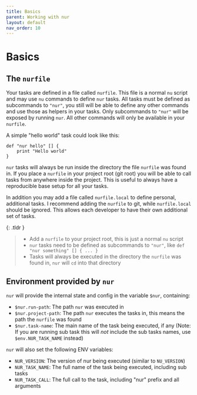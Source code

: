 ```yaml
---
title: Basics
parent: Working with nur
layout: default
nav_order: 10
---
```


# Basics

## The `nurfile`

Your tasks are defined in a file called `nurfile`. This file is a normal `nu` script and may
use `nu` commands to define `nur` tasks. All tasks must be defined as subcommands to `"nur"`, you
still will be able to define any other commands and use those as helpers in your tasks. Only
subcommands to `"nur"` will be exposed by running `nur`. All other commands will only be available
in your `nurfile`.

A simple "hello world" task could look like this:

```shell
def "nur hello" [] {
    print "Hello world"
}
```

`nur` tasks will always be run inside the directory the file `nurfile` was found in. If you
place a `nurfile` in your project root (git root) you will be able to call tasks from anywhere
inside the project. This is useful to always have a reproducible base setup for all your tasks.

In addition you may add a file called `nurfile.local` to define personal, additional tasks. I
recommend adding the `nurfile` to git, while `nurfile.local` should be ignored. This allows
each developer to have their own additional set of tasks.

{: .tldr }
> * Add a `nurfile` to your project root, this is just a normal `nu` script
> * `nur` tasks need to be defined as subcommands to `"nur"`, like `def "nur something" [] { ... }`
> * Tasks will always be executed in the directory the `nurfile` was found in, `nur` will `cd` into that directory

## Environment provided by `nur`

`nur` will provide the internal state and config in the variable `$nur`, containing:

* `$nur.run-path`: The path `nur` was executed in
* `$nur.project-path`: The path `nur` executes the tasks in, this means the path the `nurfile` was found
* `$nur.task-name`: The main name of the task being executed, if any
  (Note: If you are running sub task this will *not* include the sub tasks names, use `$env.NUR_TASK_NAME` instead)

`nur` will also set the following ENV variables:

* `NUR_VERSION`: The version of nur being executed (similar to `NU_VERSION`)
* `NUR_TASK_NAME`: The full name of the task being executed, including sub tasks
* `NUR_TASK_CALL`: The full call to the task, including "nur" prefix and all arguments

